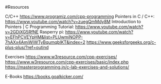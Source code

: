 #Resources

C/C++
https://www.programiz.com/cpp-programming
Pointers in C / C++: https://www.youtube.com/watch?v=zuegQmMdy8M
Introduction to Pointers | C Programming Tutorial: https://www.youtube.com/watch?v=2GDiXG5RfNE
Rasperry pi: https://www.youtube.com/watch?v=EFhPCVEYpHM&list=PLUwmiNOPP-7hAXx4AmiWiWTyBqumqbIKT&index=2
https://www.geeksforgeeks.org/c-plus-plus/?ref=outind


Exercises
https://www.w3resource.com/cpp-exercises/
https://www.w3resource.com/cpp-exercises/basic/index.php
https://masterprogramming.in/c-lab-exercises-and-solutions/

E-Books
https://books.goalkicker.com/



